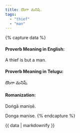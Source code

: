 ```yaml
---
title: దొంగా మనిషే.
tags:
  - "thief"
  - "man"
---
```


{% capture data %}
#### Proverb Meaning in English:
A thief is but a man.

#### Proverb Meaning in Telugu:
దొంగా మనిషే.

#### Romanization:
Doṅgā maniṣē.

Donga manise.
{% endcapture %}

{{ data | markdownify }}

